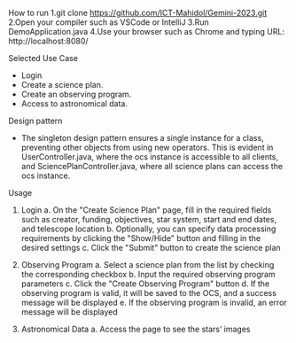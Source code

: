 How to run
1.git clone https://github.com/ICT-Mahidol/Gemini-2023.git
2.Open your compiler such as VSCode or IntelliJ
3.Run DemoApplication.java
4.Use your browser such as Chrome and typing URL: http://localhost:8080/

Selected Use Case
- Login
- Create a science plan.
- Create an observing program.
- Access to astronomical data.

Design pattern
- The singleton design pattern ensures a single instance for a class, preventing other objects from using new operators. This is evident in UserController.java, where the ocs instance is accessible to all clients, and SciencePlanController.java, where all science plans can access the ocs instance.

Usage
1. Login
a.    On the "Create Science Plan" page, fill in the required fields such as creator, funding, objectives, star system, start and end dates, and telescope location
b.    Optionally, you can specify data processing requirements by clicking the "Show/Hide" button and filling in the desired settings
c.    Click the "Submit" button to create the science plan

2. Observing Program
a.    Select a science plan from the list by checking the corresponding checkbox 
b.    Input the required observing program parameters
c.    Click the "Create Observing Program" button
d.    If the observing program is valid, it will be saved to the OCS, and a success message will be displayed
e.    If the observing program is invalid, an error message will be displayed

3. Astronomical Data
a.    Access the page to see the stars’ images
